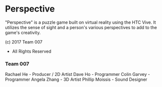 # Perspective  

 "Perspective" is a puzzle game built on virtual reality using the HTC Vive. It utilizes the sense of sight and a person's various perspectives to add to the game's creativity.

(c) 2017 Team 007  
- All Rights Reserved

### Team 007

Rachael He - Producer / 2D Artist
Dave Ho - Programmer
Colin Garvey - Programmer
Angela Zhang - 3D Artist
Phillip Moissis - Sound Designer
